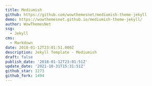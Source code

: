 ```yaml
---
title: Mediumish
github: https://github.com/wowthemesnet/mediumish-theme-jekyll
demo: https://wowthemesnet.github.io/mediumish-theme-jekyll/
author: WowThemesNet
ssg:
  - Jekyll
cms:
  - Markdown
date: 2018-01-12T23:01:51.000Z
description: Jekyll Template - Mediumish
draft: false
publish_date: '2018-01-12T23:01:51Z'
update_date: '2021-10-31T15:31:51Z'
github_star: 1273
github_fork: 1494
---
```


